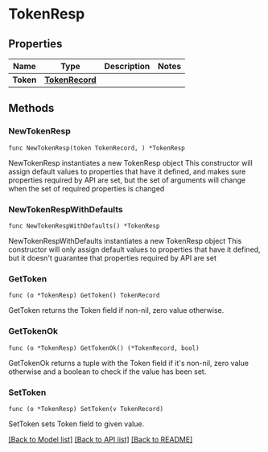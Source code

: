 # TokenResp

## Properties

Name | Type | Description | Notes
------------ | ------------- | ------------- | -------------
**Token** | [**TokenRecord**](TokenRecord.md) |  | 

## Methods

### NewTokenResp

`func NewTokenResp(token TokenRecord, ) *TokenResp`

NewTokenResp instantiates a new TokenResp object
This constructor will assign default values to properties that have it defined,
and makes sure properties required by API are set, but the set of arguments
will change when the set of required properties is changed

### NewTokenRespWithDefaults

`func NewTokenRespWithDefaults() *TokenResp`

NewTokenRespWithDefaults instantiates a new TokenResp object
This constructor will only assign default values to properties that have it defined,
but it doesn't guarantee that properties required by API are set

### GetToken

`func (o *TokenResp) GetToken() TokenRecord`

GetToken returns the Token field if non-nil, zero value otherwise.

### GetTokenOk

`func (o *TokenResp) GetTokenOk() (*TokenRecord, bool)`

GetTokenOk returns a tuple with the Token field if it's non-nil, zero value otherwise
and a boolean to check if the value has been set.

### SetToken

`func (o *TokenResp) SetToken(v TokenRecord)`

SetToken sets Token field to given value.



[[Back to Model list]](../README.md#documentation-for-models) [[Back to API list]](../README.md#documentation-for-api-endpoints) [[Back to README]](../README.md)


